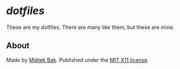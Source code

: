 _dotfiles_
==========

These are my dotfiles.  There are many like them, but these are mine.


About
-----

Made by [Miëtek Bak](https://mietek.io/).  Published under the [MIT X11 license](https://mietek.io/license/).
